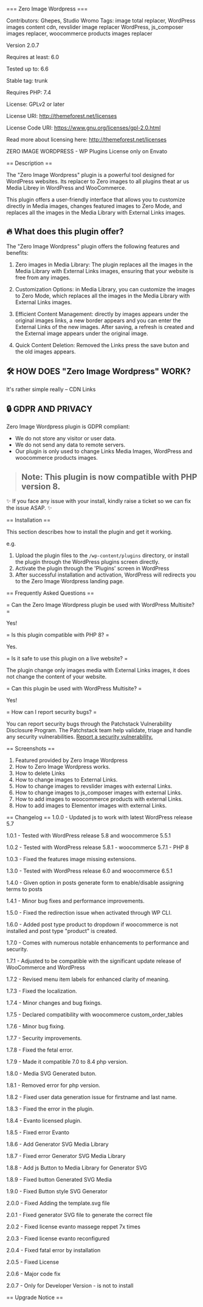 === Zero Image Wordpress ===

Contributors: Ghepes, Studio Wromo
Tags: image total replacer, WordPress images content cdn, revslider image replacer WordPress, js_composer images replacer, woocommerce products images replacer

Version 2.0.7

Requires at least: 6.0

Tested up to: 6.6

Stable tag: trunk

Requires PHP: 7.4

License: GPLv2 or later

License URI: http://themeforest.net/licenses

License Code URI: https://www.gnu.org/licenses/gpl-2.0.html

Read more about licensing here: http://themeforest.net/licenses


ZERO IMAGE WORDPRESS - WP Plugins License only on Envato

== Description ==

The "Zero Image Wordpress" plugin is a powerful tool designed for WordPress websites. Its replacer to Zero images to all plugins theat ar us Media Librey in WordPress and WooCommerce.

This plugin offers a user-friendly interface that allows you to customize directly in Media images, changes featured images to Zero Mode, and replaces all the images in the Media Library with External Links images.


## 🔥 What does this plugin offer?

The "Zero Image Wordpress" plugin offers the following features and benefits:

1) Zero images in Media Library: The plugin replaces all the images in the Media Library with External Links images, ensuring that your website is free from any images.

2) Customization Options: in Media Library, you can customize the images to Zero Mode, which replaces all the images in the Media Library with External Links images.

3) Efficient Content Management: directly by images appears under the original images links, a new border appears and you can enter the External Links of the new images. After saving, a refresh is created and the External image appears under the original image.

4) Quick Content Deletion: Removed the Links press the save buton and the old images appears.


## 🛠️ HOW DOES "Zero Image Wordpress" WORK?
It's rather simple really – CDN Links


## 🔒 GDPR AND PRIVACY
Zero Image Wordpress plugin is GDPR compliant:
- We do not store any visitor or user data.
- We do not send any data to remote servers.
- Our plugin is only used to change Links Media Images, WordPress and woocommerce products images.

> ## Note: This plugin is now compatible with PHP version 8. 

✨ If you face any issue with your install, kindly raise a ticket so we can fix the issue ASAP. ✨

== Installation ==

This section describes how to install the plugin and get it working.

e.g.

1. Upload the plugin files to the `/wp-content/plugins` directory, or install the plugin through the WordPress plugins screen directly.
1. Activate the plugin through the 'Plugins' screen in WordPress
2. After successful installation and activation, WordPress will redirects you to the Zero Image Wordpress landing page. 

== Frequently Asked Questions ==

= Can the Zero Image Wordpress plugin be used with WordPress Multisite? =

Yes!


= Is this plugin compatible with PHP 8? =

Yes.

= Is it safe to use this plugin on a live website? =

The plugin change only images media with External Links images, it does not change the content of your website.

= Can this plugin be used with WordPress Multisite? =

Yes!

= How can I report security bugs? =

You can report security bugs through the Patchstack Vulnerability Disclosure Program. The Patchstack team help validate, triage and handle any security vulnerabilities. [Report a security vulnerability.](https://github.com/ghepes/zero-image-wordpress/security/advisories/new)

== Screenshots ==
1. Featured provided by Zero Image Wordpress
2. How to Zero Image Wordpress works.
3. How to delete Links
4. How to change images to External Links.
5. How to change images to revslider images with external Links.
6. How to change images to js_composer images with external Links.
7. How to add images to woocommerce products with external Links.
8. How to add images to Elementor images with external Links.

== Changelog ==
1.0.0 - Updated js to work with latest WordPress release 5.7 

1.0.1 - Tested with WordPress release 5.8 and woocommerce 5.5.1 

1.0.2 - Tested with WordPress release 5.8.1 - woocommerce 5.7.1 - PHP 8 

1.0.3 - Fixed the features image missing extensions.

1.3.0 - Tested with WordPress release 6.0 and woocommerce 6.5.1

1.4.0 - Given option in posts generate form to enable/disable assigning terms to posts

1.4.1 - Minor bug fixes and performance improvements.

1.5.0 - Fixed the redirection issue when activated through WP CLI.

1.6.0 - Added post type product to dropdown if woocommerce is not installed and post type "product" is created.

1.7.0 - Comes with numerous notable enhancements to performance and security.

1.7.1 - Adjusted to be compatible with the significant update release of WooCommerce and WordPress

1.7.2 - Revised menu item labels for enhanced clarity of meaning.

1.7.3 - Fixed the localization.

1.7.4 - Minor changes and bug fixings.

1.7.5 - Declared compatibility with woocommerce custom_order_tables

1.7.6 - Minor bug fixing.

1.7.7 - Security improvements.

1.7.8 - Fixed the fetal error.

1.7.9 - Made it compatible 7.0 to 8.4 php version.

1.8.0 - Media SVG Generated buton.

1.8.1 - Removed error for php version.

1.8.2 - Fixed user data generation issue for firstname and last name.

1.8.3 - Fixed the error in the plugin.

1.8.4 - Evanto licensed plugin.

1.8.5 - Fixed error Evanto

1.8.6 - Add Generator SVG Media Library

1.8.7 - Fixed error Generator SVG Media Library

1.8.8 - Add js Button to Media Library for Generator SVG

1.8.9 - Fixed button Generated SVG Media

1.9.0 - Fixed Button style SVG Generator

2.0.0 - Fixed Adding the template.svg file

2.0.1 - Fixed generator SVG file to generate the correct file

2.0.2 - Fixed license evanto massege reppet 7x times

2.0.3 - Fixed license evanto reconfigured

2.0.4 - Fixed fatal error by installation

2.0.5 - Fixed License

2.0.6 - Major code fix

2.0.7 - Only for Developer Version - is not to install

== Upgrade Notice ==

